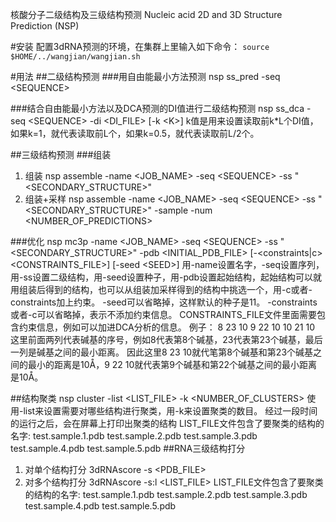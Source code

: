 核酸分子二级结构及三级结构预测
Nucleic acid 2D and 3D Structure Prediction (NSP)

#安装
配置3dRNA预测的环境，在集群上里输入如下命令：
`source $HOME/../wangjian/wangjian.sh`

#用法
##二级结构预测
###用自由能最小方法预测
nsp ss_pred -seq \<SEQUENCE\>

###结合自由能最小方法以及DCA预测的DI值进行二级结构预测
nsp ss_dca -seq \<SEQUENCE\> -di \<DI_FILE\> [-k \<K\>]
k值是用来设置读取前k*L个DI值，如果k=1，就代表读取前L个，如果k=0.5，就代表读取前L/2个。

##三级结构预测
###组装
1. 组装
    nsp assemble -name \<JOB_NAME\> -seq \<SEQUENCE\> -ss "\<SECONDARY_STRUCTURE\>"
2. 组装+采样
    nsp assemble -name \<JOB_NAME\> -seq \<SEQUENCE\> -ss "\<SECONDARY_STRUCTURE\>" -sample -num \<NUMBER_OF_PREDICTIONS\>

###优化
    nsp mc3p -name \<JOB_NAME\> -seq \<SEQUENCE\> -ss "\<SECONDARY_STRUCTURE\>" -pdb \<INITIAL_PDB_FILE\> [-\<constraints|c\> \<CONSTRAINTS_FILE\>] [-seed \<SEED\>]
用-name设置名字，-seq设置序列，用-ss设置二级结构，用-seed设置种子，用-pdb设置起始结构，起始结构可以就用组装后得到的结构，也可以从组装加采样得到的结构中挑选一个，用-c或者-constraints加上约束。
-seed可以省略掉，这样默认的种子是11。
-constraints或者-c可以省略掉，表示不添加约束信息。
CONSTRAINTS_FILE文件里面需要包含约束信息，例如可以加进DCA分析的信息。
例子：
    8 23 10
    9 22 10
    10 21 10
这里前面两列代表碱基的序号，例如8代表第8个碱基，23代表第23个碱基，最后一列是碱基之间的最小距离。
因此这里8 23 10就代笔第8个碱基和第23个碱基之间的最小的距离是10Å，9 22 10就代表第9个碱基和第22个碱基之间的最小距离是10Å。

##结构聚类
    nsp cluster -list \<LIST_FILE\> -k \<NUMBER_OF_CLUSTERS\>
使用-list来设置需要对哪些结构进行聚类，用-k来设置聚类的数目。
经过一段时间的运行之后，会在屏幕上打印出聚类的结构
LIST_FILE文件包含了要聚类的结构的名字:
    test.sample.1.pdb
    test.sample.2.pdb
    test.sample.3.pdb
    test.sample.4.pdb
    test.sample.5.pdb
##RNA三级结构打分
1. 对单个结构打分
    3dRNAscore -s \<PDB_FILE\>
2. 对多个结构打分
    3dRNAscore -s:l \<LIST_FILE\>
LIST_FILE文件包含了要聚类的结构的名字:
    test.sample.1.pdb
    test.sample.2.pdb
    test.sample.3.pdb
    test.sample.4.pdb
    test.sample.5.pdb


